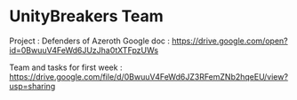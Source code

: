 # UnityBreakers Team

Project : Defenders of Azeroth
Google doc : https://drive.google.com/open?id=0BwuuV4FeWd6JUzJha0tXTFpzUWs

Team and tasks for first week : https://drive.google.com/file/d/0BwuuV4FeWd6JZ3RFemZNb2hqeEU/view?usp=sharing
